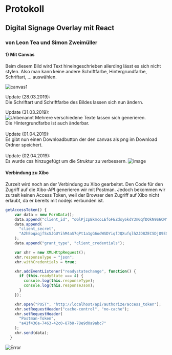 # Protokoll

## Digital Signage Overlay mit React

### von Leon Tea und Simon Zweimüller

#### 1) Mit Canvas

Beim diesem Bild wird Text hineingeschrieben allerding lässt es sich nicht stylen.
Also man kann keine andere Schriftfarbe, Hintergrundfarbe, Schriftart, ... auswählen.

![canvas1](https://user-images.githubusercontent.com/43468189/54297061-555c7d80-45b6-11e9-8604-25b1d522d8b4.PNG)

Update (28.03.2019): 
<br>
Die Schriftart und Schriftfarbe des Bildes lassen sich nun ändern.

Update (31.03.2019):
<br>
![Unbenannt](https://user-images.githubusercontent.com/43468189/55289406-b82b8280-53c6-11e9-9eb1-c77255dc313c.PNG)
Mehrere verschiedene Texte lassen sich generieren.<br>
Die Hintergrundfarbe ist auch änderbar.
<br>
<br>
Update (01.04.2019):
<br>
Es gibt nun einen Downloadbutton der den canvas als png im Download Ordner speichert.
<br> <br>
Update (02.04.2019):
<br>
Es wurde css hinzugefügt um die Struktur zu verbessern.
![image](https://user-images.githubusercontent.com/43468189/55423734-cde3a800-557e-11e9-8c81-1a4484311f93.png)

#### Verbindung zu Xibo
Zurzeit wird noch an der Verbindung zu Xibo gearbeitet. Den Code für den Zugriff auf die Xibo-API generieren wir mit Postman. Jedoch bekommen wir zurzeit keinen Access Token, weil der Browser den Zugriff auf Xibo nicht erlaubt, da er bereits mit nodejs verbunden ist.

```javascript
getAccessToken() {
    var data = new FormData();
    data.append("client_id", "oGlPjzpBkmcoLEfoFEZdsy6kdY3mGqfDOkN9S6CM");
    data.append(
      "client_secret",
      "A2hEoqaqjfSxSJGUYihM4aS7qPt1a1gG6odWSDYiqfJQXufqlh2JD8ZECSDjO9EXgPKxJlIk6YD3T6sdagblZzSlXeloTTpAZUqMRnnd8rGcScYoEXwBwmXwnpcu3gYMZfboVvDbj6zKZ3EFB20fxrYZt8bLlFY7fGKIuiuFEHdG1HGIo4zRviWjTbcCZPbbaJ1KYiPtt91uhrExNAWH1oCSTJeaCxFJXm9vTkwuFB5hZ1CJoUHi1XtCsn7TUO"
    );
    data.append("grant_type", "client_credentials");

    var xhr = new XMLHttpRequest();
    xhr.responseType = "json";
    xhr.withCredentials = true;

    xhr.addEventListener("readystatechange", function() {
      if (this.readyState === 4) {
        console.log(this.responseType);
        console.log(this.responseJson);
      }
    });

    xhr.open("POST", "http://localhost/api/authorize/access_token");
    xhr.setRequestHeader("cache-control", "no-cache");
    xhr.setRequestHeader(
      "Postman-Token",
      "a41f436a-7463-42c0-87b8-78e9d0a9abc7"
    );
    xhr.send(data);
  }  
```

![Error](/images/error.PNG)
